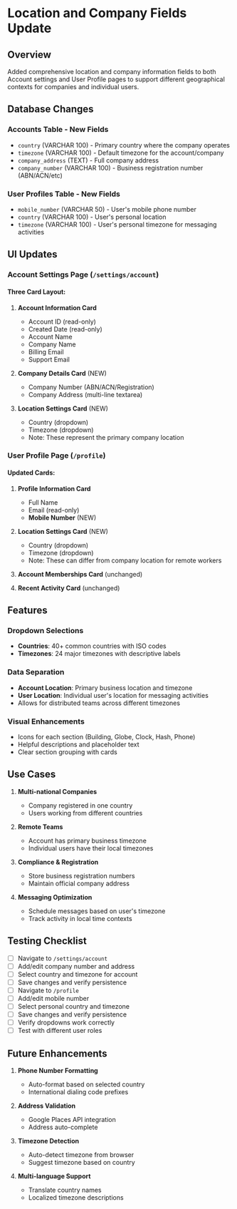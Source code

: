# Location and Company Fields Update

## Overview
Added comprehensive location and company information fields to both Account settings and User Profile pages to support different geographical contexts for companies and individual users.

## Database Changes

### Accounts Table - New Fields
- `country` (VARCHAR 100) - Primary country where the company operates
- `timezone` (VARCHAR 100) - Default timezone for the account/company
- `company_address` (TEXT) - Full company address
- `company_number` (VARCHAR 100) - Business registration number (ABN/ACN/etc)

### User Profiles Table - New Fields  
- `mobile_number` (VARCHAR 50) - User's mobile phone number
- `country` (VARCHAR 100) - User's personal location
- `timezone` (VARCHAR 100) - User's personal timezone for messaging activities

## UI Updates

### Account Settings Page (`/settings/account`)

#### Three Card Layout:

1. **Account Information Card**
   - Account ID (read-only)
   - Created Date (read-only)
   - Account Name
   - Company Name
   - Billing Email
   - Support Email

2. **Company Details Card** (NEW)
   - Company Number (ABN/ACN/Registration)
   - Company Address (multi-line textarea)

3. **Location Settings Card** (NEW)
   - Country (dropdown)
   - Timezone (dropdown)
   - Note: These represent the primary company location

### User Profile Page (`/profile`)

#### Updated Cards:

1. **Profile Information Card**
   - Full Name
   - Email (read-only)
   - **Mobile Number** (NEW)

2. **Location Settings Card** (NEW)
   - Country (dropdown)
   - Timezone (dropdown)
   - Note: These can differ from company location for remote workers

3. **Account Memberships Card** (unchanged)

4. **Recent Activity Card** (unchanged)

## Features

### Dropdown Selections
- **Countries**: 40+ common countries with ISO codes
- **Timezones**: 24 major timezones with descriptive labels

### Data Separation
- **Account Location**: Primary business location and timezone
- **User Location**: Individual user's location for messaging activities
- Allows for distributed teams across different timezones

### Visual Enhancements
- Icons for each section (Building, Globe, Clock, Hash, Phone)
- Helpful descriptions and placeholder text
- Clear section grouping with cards

## Use Cases

1. **Multi-national Companies**
   - Company registered in one country
   - Users working from different countries

2. **Remote Teams**
   - Account has primary business timezone
   - Individual users have their local timezones

3. **Compliance & Registration**
   - Store business registration numbers
   - Maintain official company address

4. **Messaging Optimization**
   - Schedule messages based on user's timezone
   - Track activity in local time contexts

## Testing Checklist

- [ ] Navigate to `/settings/account`
- [ ] Add/edit company number and address
- [ ] Select country and timezone for account
- [ ] Save changes and verify persistence
- [ ] Navigate to `/profile`  
- [ ] Add/edit mobile number
- [ ] Select personal country and timezone
- [ ] Save changes and verify persistence
- [ ] Verify dropdowns work correctly
- [ ] Test with different user roles

## Future Enhancements

1. **Phone Number Formatting**
   - Auto-format based on selected country
   - International dialing code prefixes

2. **Address Validation**
   - Google Places API integration
   - Address auto-complete

3. **Timezone Detection**
   - Auto-detect timezone from browser
   - Suggest timezone based on country

4. **Multi-language Support**
   - Translate country names
   - Localized timezone descriptions
